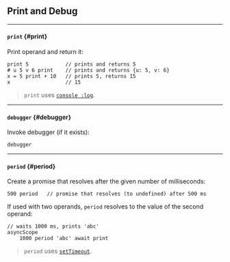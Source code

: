## Print and Debug

---

#### `print` {#print}

Print operand and return it:

```
print 5            // prints and returns 5
# u 5 v 6 print    // prints and returns {u: 5, v: 6}
x = 5 print + 10   // prints 5, returns 15
x                  // 15
```

> `print` uses [`console :log`](https://developer.mozilla.org/en-US/docs/Web/API/Console/log).

---

#### `debugger` {#debugger}

Invoke debugger (if it exists):

```
debugger
```

---

#### `period` {#period}

Create a promise that resolves after the given number of milliseconds:

```
500 period   // promise that resolves (to undefined) after 500 ms
```

If used with two operands, `period` resolves to the value of the second operand:

```
// waits 1000 ms, prints 'abc'
asyncScope
    1000 period 'abc' await print
```

> `period` uses [`setTimeout`](https://developer.mozilla.org/en-US/docs/Web/API/WindowOrWorkerGlobalScope/setTimeout).